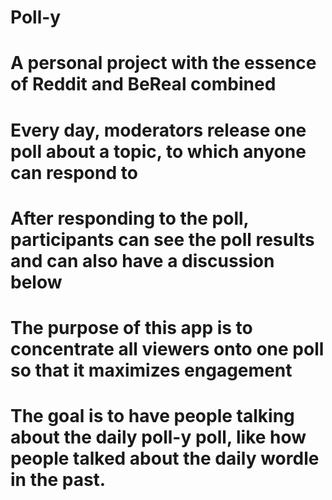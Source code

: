 # Poll-y
# A personal project with the essence of Reddit and BeReal combined
# Every day, moderators release one poll about a topic, to which anyone can respond to

# After responding to the poll, participants can see the poll results and can also have a discussion below

# The purpose of this app is to concentrate all viewers onto one poll so that it maximizes engagement
# The goal is to have people talking about the daily poll-y poll, like how people talked about the daily wordle in the past.
